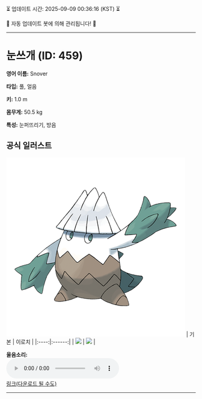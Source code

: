 
⏳ 업데이트 시간: 2025-09-09 00:36:16 (KST) ⏳

🤖 자동 업데이트 봇에 의해 관리됩니다! 🤖

---

# 눈쓰개 (ID: 459)
**영어 이름:** Snover

**타입:** 풀, 얼음

**키:** 1.0 m

**몸무게:** 50.5 kg

**특성:** 눈퍼뜨리기, 방음

## 공식 일러스트
![](https://raw.githubusercontent.com/PokeAPI/sprites/master/sprites/pokemon/other/official-artwork/459.png)
| 기본 | 이로치 |
|:----:|:------:|
| <img src="http://play.pokemonshowdown.com/sprites/ani/snover.gif" width="200"> | <img src="http://play.pokemonshowdown.com/sprites/ani-shiny/snover.gif" width="200"> |

**울음소리:**<br><audio controls src="https://raw.githubusercontent.com/PokeAPI/cries/main/cries/pokemon/latest/459.ogg"></audio><br> [링크(다운로드 될 수도)](https://raw.githubusercontent.com/PokeAPI/cries/main/cries/pokemon/latest/459.ogg)


---
